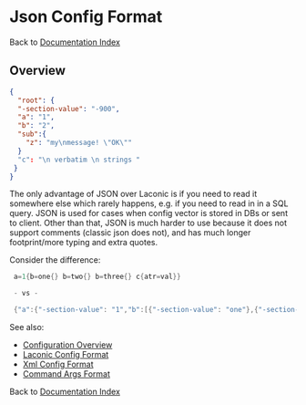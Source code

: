 ﻿# Json Config Format

Back to [Documentation Index](/src/documentation-index.md)

## Overview

```json
{
  "root": {
  "-section-value": "-900",
  "a": "1",
  "b": "2",
  "sub":{
    "z": "my\nmessage! \"OK\""
  }
  "c": "\n verbatim \n strings "
 }
}
```

The only advantage of JSON over Laconic is if you need to read it somewhere else which rarely happens, e.g. if you need to read in in a SQL query. JSON is used for cases when config vector is stored in DBs or sent to client. Other than that, JSON is much harder to use because it does not support comments (classic json does not), and has much longer footprint/more typing and extra quotes.

Consider the difference:
```csharp
 a=1{b=one{} b=two{} b=three{} c{atr=val}}

 - vs -

 {"a":{"-section-value": "1","b":[{"-section-value": "one"},{"-section-value": "two"},{"-section-value": "three"}],"c":{"atr":"val"} }}

```



See also:
- [Configuration Overview](readme.md)
- [Laconic Config Format](laconic-format.md)
- [Xml Config Format](xml-format.md)
- [Command Args Format](cmdarg-format.md)

Back to [Documentation Index](/src/documentation-index.md)


